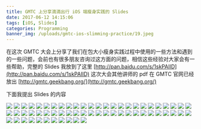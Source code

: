 ```yaml
---
title: GMTC 上分享滴滴出行 iOS 端瘦身实践的 Slides
date: 2017-06-12 14:15:06
tags: [iOS, Slides]
categories: Programming
banner_img: /uploads/gmtc-ios-slimming-practice/19.jpeg
---
```

在这次 GMTC 大会上分享了我们在包大小瘦身实践过程中使用的一些方法和遇到的一些问题，会前也有很多朋友咨询过这方面的问题，相信这些经验对大家会有一些帮助，完整的 Slides 我放到了这里 [http://pan.baidu.com/s/1skPAIID](http://pan.baidu.com/s/1skPAIID) 这次大会其他讲师的 pdf 在 GMTC 官网已经放出 [http://gmtc.geekbang.org/](http://gmtc.geekbang.org/)

下面我提出 Slides 的内容

![](/uploads/gmtc-ios-slimming-practice/01.jpeg)
![](/uploads/gmtc-ios-slimming-practice/02.jpeg)
![](/uploads/gmtc-ios-slimming-practice/03.jpeg)
![](/uploads/gmtc-ios-slimming-practice/04.jpeg)
![](/uploads/gmtc-ios-slimming-practice/05.jpeg)
![](/uploads/gmtc-ios-slimming-practice/06.jpeg)
![](/uploads/gmtc-ios-slimming-practice/07.jpeg)
![](/uploads/gmtc-ios-slimming-practice/08.jpeg)
![](/uploads/gmtc-ios-slimming-practice/09.jpeg)
![](/uploads/gmtc-ios-slimming-practice/10.jpeg)
![](/uploads/gmtc-ios-slimming-practice/11.jpeg)
![](/uploads/gmtc-ios-slimming-practice/12.jpeg)
![](/uploads/gmtc-ios-slimming-practice/13.jpeg)
![](/uploads/gmtc-ios-slimming-practice/14.jpeg)
![](/uploads/gmtc-ios-slimming-practice/15.jpeg)
![](/uploads/gmtc-ios-slimming-practice/16.jpeg)
![](/uploads/gmtc-ios-slimming-practice/17.jpeg)
![](/uploads/gmtc-ios-slimming-practice/18.jpeg)
![](/uploads/gmtc-ios-slimming-practice/19.jpeg)
![](/uploads/gmtc-ios-slimming-practice/20.jpeg)
![](/uploads/gmtc-ios-slimming-practice/21.jpeg)
![](/uploads/gmtc-ios-slimming-practice/22.jpeg)
![](/uploads/gmtc-ios-slimming-practice/23.jpeg)
![](/uploads/gmtc-ios-slimming-practice/24.jpeg)
![](/uploads/gmtc-ios-slimming-practice/25.jpeg)
![](/uploads/gmtc-ios-slimming-practice/26.jpeg)
![](/uploads/gmtc-ios-slimming-practice/27.jpeg)
![](/uploads/gmtc-ios-slimming-practice/28.jpeg)
![](/uploads/gmtc-ios-slimming-practice/29.jpeg)
![](/uploads/gmtc-ios-slimming-practice/30.jpeg)
![](/uploads/gmtc-ios-slimming-practice/31.jpeg)
![](/uploads/gmtc-ios-slimming-practice/32.jpeg)
![](/uploads/gmtc-ios-slimming-practice/33.jpeg)
![](/uploads/gmtc-ios-slimming-practice/34.jpeg)
![](/uploads/gmtc-ios-slimming-practice/35.jpeg)
![](/uploads/gmtc-ios-slimming-practice/36.jpeg)
![](/uploads/gmtc-ios-slimming-practice/37.jpeg)
![](/uploads/gmtc-ios-slimming-practice/38.jpeg)
![](/uploads/gmtc-ios-slimming-practice/39.jpeg)
![](/uploads/gmtc-ios-slimming-practice/40.jpeg)
![](/uploads/gmtc-ios-slimming-practice/41.jpeg)
![](/uploads/gmtc-ios-slimming-practice/42.jpeg)
![](/uploads/gmtc-ios-slimming-practice/43.jpeg)
![](/uploads/gmtc-ios-slimming-practice/44.jpeg)
![](/uploads/gmtc-ios-slimming-practice/45.jpeg)
![](/uploads/gmtc-ios-slimming-practice/46.jpeg)
![](/uploads/gmtc-ios-slimming-practice/47.jpeg)
![](/uploads/gmtc-ios-slimming-practice/48.jpeg)
![](/uploads/gmtc-ios-slimming-practice/49.jpeg)
![](/uploads/gmtc-ios-slimming-practice/50.jpeg)
![](/uploads/gmtc-ios-slimming-practice/51.jpeg)
![](/uploads/gmtc-ios-slimming-practice/52.jpeg)
![](/uploads/gmtc-ios-slimming-practice/53.jpeg)
![](/uploads/gmtc-ios-slimming-practice/54.jpeg)
![](/uploads/gmtc-ios-slimming-practice/55.jpeg)
![](/uploads/gmtc-ios-slimming-practice/56.jpeg)
![](/uploads/gmtc-ios-slimming-practice/57.jpeg)
![](/uploads/gmtc-ios-slimming-practice/58.jpeg)
![](/uploads/gmtc-ios-slimming-practice/59.jpeg)
![](/uploads/gmtc-ios-slimming-practice/60.jpeg)
![](/uploads/gmtc-ios-slimming-practice/61.jpeg)


